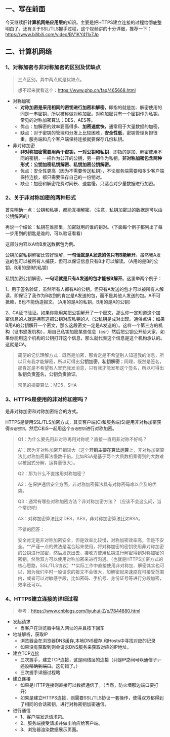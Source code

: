 ## 一、写在前面

今天继续肝**计算机网络应用层**的知识。主要是把HTTPS建立连接的过程给彻底整明白了。还有关于SSL/TLS握手过程，这个视频讲的十分详细，推荐一下：https://www.bilibili.com/video/BV1KY411x7Jp



## 二、计算机网络

### 1、对称加密与非对称加密的区别及优缺点

> 三点区别。其中两点就是优缺点。
>
> 想不起来就看这个：https://www.php.cn/faq/465668.html

- 对称加密
  - **对称加密是采用相同的密钥进行加密和解密**，即指的就是加、解密使用的同是一串密钥，所以被称做对称加密。对称加密只有一个密钥作为私钥。 常见的对称加密算法：DES，AES等。
  - 优点：加解密的效率要高得多、**加密速度快**，通常用于大量数据的加密。
  - 缺点：对于密钥的管理和分发上比较困难，**安全性低**，密钥管理负担很重。服务端和几个客户端保持连接就要保存几份私钥。
- 非对称加密
  - **非对称加密需要用两个密钥，一对公钥和私钥**，即指的是加、解密使用不同的密钥，一把作为公开的公钥，另一把作为私钥。**非对称加密包含两种形式：公钥加密私钥解密、私钥加密公钥解密。**
  - 优点：安全性更高（因为不需要传送私钥），不论服务端需要和多少客户端保持连接，都只需要保存自己的一份钥对。
  - 缺点：加密和解密花费时间长、速度慢，只适合对少量数据进行加密。

### 2、关于非对称加密的两种形式

首先明确一点：公钥和私钥，都能互相解密。（注意，私钥加密过的数据是可以由公钥解密的）

再说一个结论：私钥在谁那里，加密就用的谁的钥对。（下面每个例子都列出了每一步用到的钥匙是谁的，可以验证看看）

这部分内容以A给B发送数据包为例。

公钥加密私钥解密比较好理解，**一句话就是A发送的包只有B能解开**。虽然我A发送的包可以被所有人捕获，但可以保证信息只有B才可以解读。（A用的是B的公钥，B用的是B的私钥）

私钥加密公钥解密，**一句话就是只有A发送的包才能被B解开**。这里举两个例子：

​	1、用于签名验证，虽然所有人都有A的公钥，但只有A发送的包才可以被所有人解读，即保证了我作为B收到的肯定是A发送的包，而不是其他人发送的包。A不可抵赖，B也不能伪造报文。（A用的是A的私钥，B用的是A的公钥）

​	2、CA证书验证。如果你能用某把公钥解开了一个密文，那么你一定知道这个加密信息的人就是拥有这把公钥对应私钥的人（公私钥是成对出现。通俗点讲：如果B用A的公钥解开一个密文，那么这段密文一定是A发送的）。这样一个第三方的机构（证书颁发机构），用自己私钥加密某些信息（csr）然后把公钥公开给大家，如果你能用这个机构的公钥打开这个信息，那么就代表这个信息是这个机构承认的。这就是CA。

> 简便的记忆理解方式：既然是加密，那肯定是不希望别人知道我的消息，所以只有我才能解密，所以可得出**公钥加密，私钥解密**；同理，既然是签名，那肯定是不希望有人冒充我发消息，只有我才能发布这个签名，所以可得出**私钥负责签名，公钥负责验证**。
>
> 常见的摘要算法：MD5、SHA

### 3、HTTPS是使用的非对称加密吗？

是非对称加密和对称加密结合的方式。

HTTPS是使用SSL/TLS加密方式，其实客户端(C)和服务端(S)是用非对称加密获得`会话密钥`，然后C和S一起用这个`会话密钥`进行对称加密。

> Q1：为什么要先用非对称再用对称呢？直接一直用非对称不好吗？
>
> A1：因为非对称加密开销较大（这个**开销主要在算法运算**上，非对称加密算法比对称加密算法慢数千倍。比如RSA是基于两个大质数相乘得到的大数难以被因式分解，运算量很大）。
>
> Q2：那为什么不直接用对称加密？
>
> A2：在保护通信安全方面，非对称加密算法具有对称密码难以企及的优势。
>
> Q3：通常有哪些对称加密方法？非对称加密方法？（应该不会这么问，当个常识吧）
>
> A3：对称加密算法比如DES，AES，非对称加密算法比如RSA。
>
> 不错的回答：
>
> 安全肯定是非对称加密安全，但是效率比较慢，对称加密效率高，但是不安全。**严谨一点的做法是混合起来使用，将对称加密的密钥使用非对称加密的公钥进行加密，然后发送出去，接收方使用私钥进行解密得到对称加密的密钥，然后双方可以使用对称加密来进行沟通。（也就是HTTPS加密方式的核心思路，SSL/TLS协议）**实际工作中直接使用非对称加、解密其实也可以，因为我们平时一般请求的报文不会很大，加解密起来速度在可接受范围内，或者可以对敏感字段，比如密码、手机号、身份证号等进行分段加密，效率还可以。

### 4、HTTPS建立连接的详细过程

> 参考：https://www.cnblogs.com/liyuhui-Z/p/7844880.html

- 发起请求
  - 当客户在浏览器中输入网址的并且按下回车
- 地址解析，获取IP
  - 浏览器会在浏览器DNS缓存,本地DNS缓存,和Hosts中寻找对应的记录
  - 如果没有获取到则会请求DNS服务来获取对应的IP地址。
- 建立TCP连接
  - 三次握手，建立TCP连接，这是网络层的连接（~~只是IP之间可以通信了，还没精确到端口~~。这句错了。）
  - 三次握手详细过程略
- 建立连接
  - 如果是HTTP连接则直接可以数据通信了。（当然，防火墙那边端口要打开）
  - 如果是建立HTTPS连接，则需要SSL/TLS协议一套操作，使得双方都得到了相同的会话密钥，进行对称密钥加密通信。
- 进行通信
  - 1、客户端发送请求包。
  - 2、服务端接受请求并做出响应给客户端。
  - 3、浏览器渲染数据展示页面。

